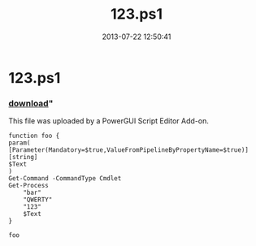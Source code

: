 ﻿---
pid:            4318
parent:         0
children:       
poster:         Anonymous
title:          123.ps1
date:           2013-07-22 12:50:41
format:         posh
---

# 123.ps1

### [download](4318.ps1)"

This file was uploaded by a PowerGUI Script Editor Add-on.

```posh
function foo {
param(
[Parameter(Mandatory=$true,ValueFromPipelineByPropertyName=$true)]
[string]
$Text
)
Get-Command -CommandType Cmdlet
Get-Process
	"bar"
	"QWERTY"
	"123"
	$Text
}

foo
```

